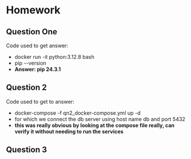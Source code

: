 # Homework

## Question One
Code used to get answer:
- docker run -it python:3.12.8 bash
- pip --version
- **Answer: pip 24.3.1**

## Question 2
Code used to get to answer:
- docker-compose -f qn2_docker-compose.yml up -d
- for which we connect the db server using host name db and port 5432
- **this was really obvious by looking at the compose file really, can verify it without needing to run the services**

## Question 3
